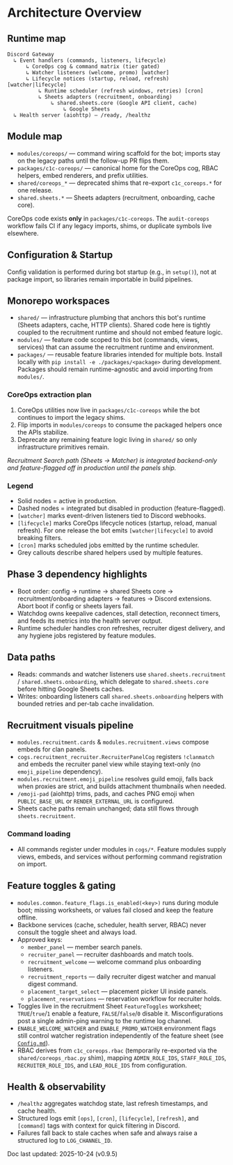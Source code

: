 # Architecture Overview

## Runtime map
```
Discord Gateway
  ↳ Event handlers (commands, listeners, lifecycle)
      ↳ CoreOps cog & command matrix (tier gated)
      ↳ Watcher listeners (welcome, promo) [watcher]
      ↳ Lifecycle notices (startup, reload, refresh) [watcher|lifecycle]
          ↳ Runtime scheduler (refresh windows, retries) [cron]
          ↳ Sheets adapters (recruitment, onboarding)
              ↳ shared.sheets.core (Google API client, cache)
                  ↳ Google Sheets
  ↳ Health server (aiohttp) — /ready, /healthz
```

## Module map
- `modules/coreops/` — command wiring scaffold for the bot; imports stay on the legacy paths until the follow-up PR flips them.
- `packages/c1c-coreops/` — canonical home for the CoreOps cog, RBAC helpers, embed renderers, and prefix utilities.
- `shared/coreops_*` — deprecated shims that re-export `c1c_coreops.*` for one release.
- `shared.sheets.*` — Sheets adapters (recruitment, onboarding, cache core).

CoreOps code exists **only** in `packages/c1c-coreops`. The `audit-coreops` workflow
fails CI if any legacy imports, shims, or duplicate symbols live elsewhere.

## Configuration & Startup
Config validation is performed during bot startup (e.g., in `setup()`), not at package import, so libraries remain importable in build pipelines.

## Monorepo workspaces
- `shared/` — infrastructure plumbing that anchors this bot's runtime
  (Sheets adapters, cache, HTTP clients). Shared code here is tightly coupled to
  the recruitment runtime and should not embed feature logic.
- `modules/` — feature code scoped to this bot (commands, views, services) that
  can assume the recruitment runtime and environment.
- `packages/` — reusable feature libraries intended for multiple bots. Install
  locally with `pip install -e ./packages/<package>` during development. Packages
  should remain runtime-agnostic and avoid importing from `modules/`.

### CoreOps extraction plan
1. CoreOps utilities now live in `packages/c1c-coreops` while the bot continues to import the legacy shims.
2. Flip imports in `modules/coreops` to consume the packaged helpers once the
   APIs stabilize.
3. Deprecate any remaining feature logic living in `shared/` so only
   infrastructure primitives remain.

_Recruitment Search path (Sheets → Matcher) is integrated backend-only and feature-flagged
off in production until the panels ship._

### Legend
- Solid nodes = active in production.
- Dashed nodes = integrated but disabled in production (feature-flagged).
- `[watcher]` marks event-driven listeners tied to Discord webhooks.
- `[lifecycle]` marks CoreOps lifecycle notices (startup, reload, manual refresh). For
  one release the bot emits `[watcher|lifecycle]` to avoid breaking filters.
- `[cron]` marks scheduled jobs emitted by the runtime scheduler.
- Grey callouts describe shared helpers used by multiple features.

## Phase 3 dependency highlights
- Boot order: config → runtime → shared Sheets core → recruitment/onboarding adapters →
  features → Discord extensions. Abort boot if config or sheets layers fail.
- Watchdog owns keepalive cadences, stall detection, reconnect timers, and feeds its
  metrics into the health server output.
- Runtime scheduler handles cron refreshes, recruiter digest delivery, and any hygiene
  jobs registered by feature modules.

## Data paths
- Reads: commands and watcher listeners use `shared.sheets.recruitment` /
  `shared.sheets.onboarding`, which delegate to `shared.sheets.core` before
  hitting Google Sheets caches.
- Writes: onboarding listeners call `shared.sheets.onboarding` helpers with bounded retries and
  per-tab cache invalidation.

## Recruitment visuals pipeline
- `modules.recruitment.cards` & `modules.recruitment.views` compose embeds for clan panels.
- `cogs.recruitment_recruiter.RecruiterPanelCog` registers `!clanmatch` and embeds the
  recruiter panel view while staying text-only (no `emoji_pipeline` dependency).
- `modules.recruitment.emoji_pipeline` resolves guild emoji, falls back when proxies are strict,
  and builds attachment thumbnails when needed.
- `/emoji-pad` (aiohttp) trims, pads, and caches PNG emoji when `PUBLIC_BASE_URL` or
  `RENDER_EXTERNAL_URL` is configured.
- Sheets cache paths remain unchanged; data still flows through `sheets.recruitment`.

### Command loading
- All commands register under modules in `cogs/*`. Feature modules supply views, embeds,
  and services without performing command registration on import.

## Feature toggles & gating
- `modules.common.feature_flags.is_enabled(<key>)` runs during module boot; missing worksheets,
  or values fail closed and keep the feature offline.
- Backbone services (cache, scheduler, health server, RBAC) never consult the toggle
  sheet and always load.
- Approved keys:
  - `member_panel` — member search panels.
  - `recruiter_panel` — recruiter dashboards and match tools.
  - `recruitment_welcome` — welcome command plus onboarding listeners.
  - `recruitment_reports` — daily recruiter digest watcher and manual digest command.
  - `placement_target_select` — placement picker UI inside panels.
  - `placement_reservations` — reservation workflow for recruiter holds.
- Toggles live in the recruitment Sheet `FeatureToggles` worksheet; `TRUE`/`true`/`1`
  enable a feature, `FALSE`/`false`/`0` disable it. Misconfigurations post a single admin-ping warning to the runtime log
  channel.
- `ENABLE_WELCOME_WATCHER` and `ENABLE_PROMO_WATCHER` environment flags still control
  watcher registration independently of the feature sheet (see [`Config.md`](ops/Config.md#environment-keys)).
- RBAC derives from `c1c_coreops.rbac` (temporarily re-exported via the `shared/coreops_rbac.py` shim), mapping `ADMIN_ROLE_IDS`, `STAFF_ROLE_IDS`,
  `RECRUITER_ROLE_IDS`, and `LEAD_ROLE_IDS` from configuration.

## Health & observability
- `/healthz` aggregates watchdog state, last refresh timestamps, and cache health.
- Structured logs emit `[ops]`, `[cron]`, `[lifecycle]`, `[refresh]`, and `[command]` tags
  with context for quick filtering in Discord.
- Failures fall back to stale caches when safe and always raise a structured log to
  `LOG_CHANNEL_ID`.

Doc last updated: 2025-10-24 (v0.9.5)
